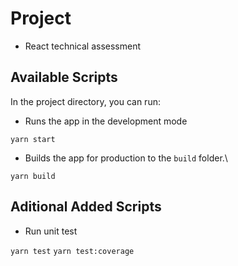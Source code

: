 # Project

- React technical assessment

## Available Scripts

In the project directory, you can run:

- Runs the app in the development mode

`yarn start`

- Builds the app for production to the `build` folder.\

`yarn build`

## Aditional Added Scripts

- Run unit test

`yarn test`
`yarn test:coverage`
